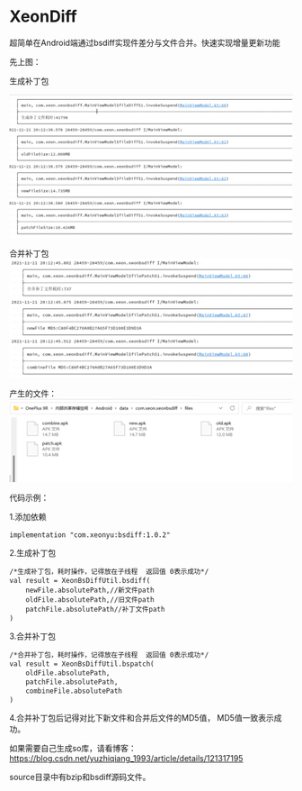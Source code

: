 # XeonDiff
超简单在Android端通过bsdiff实现件差分与文件合并。快速实现增量更新功能

先上图：

生成补丁包

![生成补丁包](https://github.com/yuzhiqiang1993/XeonBsDiff/blob/main/img/diff.png "生成补丁包")

合并补丁包
![合并补丁包](https://github.com/yuzhiqiang1993/XeonBsDiff/blob/main/img/patch.png "合并补丁包")

产生的文件：
![产生的文件](https://github.com/yuzhiqiang1993/XeonBsDiff/blob/main/img/result.png "产生的文件")


代码示例：

1.添加依赖
```
implementation "com.xeonyu:bsdiff:1.0.2"
```

2.生成补丁包


```
/*生成补丁包，耗时操作，记得放在子线程  返回值 0表示成功*/
val result = XeonBsDiffUtil.bsdiff(
    newFile.absolutePath,//新文件path
    oldFile.absolutePath,//旧文件path
    patchFile.absolutePath//补丁文件path
)
```

3.合并补丁包

```
/*合并补丁包，耗时操作，记得放在子线程  返回值 0表示成功*/
val result = XeonBsDiffUtil.bspatch(
    oldFile.absolutePath,
    patchFile.absolutePath,
    combineFile.absolutePath
)
```

4.合并补丁包后记得对比下新文件和合并后文件的MD5值， MD5值一致表示成功。


如果需要自己生成so库，请看博客： https://blog.csdn.net/yuzhiqiang_1993/article/details/121317195

source目录中有bzip和bsdiff源码文件。
